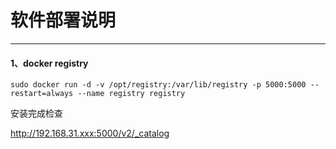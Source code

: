 
# 软件部署说明
------------
#### 1、docker registry
	sudo docker run -d -v /opt/registry:/var/lib/registry -p 5000:5000 --restart=always --name registry registry

安装完成检查

http://192.168.31.xxx:5000/v2/_catalog